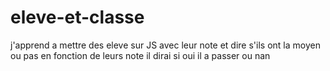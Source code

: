 # eleve-et-classe
j'apprend a mettre des eleve sur JS avec leur note et dire s'ils ont la moyen ou pas en fonction de leurs note il dirai si oui il a passer ou nan

